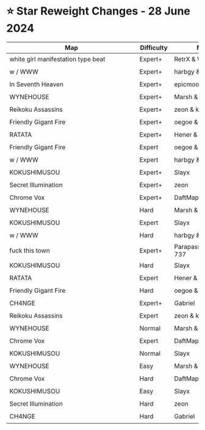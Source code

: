 # ⭐ Star Reweight Changes - 28 June 2024

| <div style="width:325px">Map</div> | <div style="width:75px">Difficulty</div> | <div style="width:200px">Mapper(s)</div> | <div style="width:175px">Star Rating Change</div> |
|-----|------------|-----------|---------------------------------------------------|
| white girl manifestation type beat | Expert+ | RetrX & WalkingKat | ⭐ 12.19 → ⭐ 12.12 |
| w / WWW | Expert+ | harbgy & Rusty | ⭐ 12.02 → ⭐ 11.07 |
| In Seventh Heaven | Expert+ | epicmoo34 | ⭐ 11.87 → ⭐ 12.05 |
| WYNEHOUSE | Expert+ | Marsh & Gabriel | ⭐ 11.72 → ⭐ 12.03 |
| Reikoku Assassins | Expert+ | zeon & komeijisan | ⭐ 11.09 → ⭐ 10.15 |
| Friendly Gigant Fire | Expert+ | oegoe & yabje | ⭐ 10.93 → ⭐ 10.85 |
| RATATA | Expert+ | Hener & Harper | ⭐ 10.8 → ⭐ 10.48 |
| Friendly Gigant Fire | Expert | oegoe & yabje | ⭐ 10.65 → ⭐ 10.42 |
| w / WWW | Expert | harbgy & Rusty | ⭐ 10.44 → ⭐ 10.26 |
| KOKUSHIMUSOU | Expert+ | Slayx | ⭐ 10.36 → ⭐ 9.98 |
| Secret Illumination | Expert+ | zeon | ⭐ 9.59 → ⭐ 9.58 |
| Chrome Vox | Expert+ | DaftMaple | ⭐ 9.25 → ⭐ 9.16 |
| WYNEHOUSE | Hard | Marsh & Gabriel | ⭐ 9.21 → ⭐ 9.11 |
| KOKUSHIMUSOU | Expert | Slayx | ⭐ 9.01 → ⭐ 8.3 |
| w / WWW | Hard | harbgy & Rusty | ⭐ 8.69 → ⭐ 8.64 |
| fuck this town | Expert+ | Parapass & Potassium 737 | ⭐ 7.97 → ⭐ 7.61 |
| KOKUSHIMUSOU | Hard | Slayx | ⭐ 7.71 → ⭐ 6.95 |
| RATATA | Expert | Hener & Harper | ⭐ 7.53 → ⭐ 6.86 |
| Friendly Gigant Fire | Hard | oegoe & yabje | ⭐ 7.53 → ⭐ 7.0 |
| CH4NGE | Expert+ | Gabriel | ⭐ 7.4 → ⭐ 6.88 |
| Reikoku Assassins | Expert | zeon & komeijisan | ⭐ 6.86 → ⭐ 6.81 |
| WYNEHOUSE | Normal | Marsh & Gabriel | ⭐ 6.67 → ⭐ 6.13 |
| Chrome Vox | Expert | DaftMaple | ⭐ 6.54 → ⭐ 7.02 |
| KOKUSHIMUSOU | Normal | Slayx | ⭐ 5.83 → ⭐ 5.53 |
| WYNEHOUSE | Easy | Marsh & Gabriel | ⭐ 5.12 → ⭐ 4.97 |
| Chrome Vox | Hard | DaftMaple | ⭐ 4.89 → ⭐ 5.03 |
| KOKUSHIMUSOU | Easy | Slayx | ⭐ 4.41 → ⭐ 4.57 |
| Secret Illumination | Hard | zeon | ⭐ 4.15 → ⭐ 4.1 |
| CH4NGE | Hard | Gabriel | ⭐ 3.37 → ⭐ 3.73 |